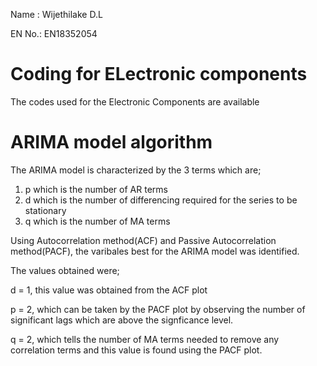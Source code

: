 Name  : Wijethilake D.L

EN No.: EN18352054

# Coding for ELectronic components

The codes used for the Electronic Components are available


# ARIMA model algorithm

The ARIMA model is characterized by the 3 terms which are;
1. p which is the number of AR terms
2. d which is the number of differencing required for the series to be stationary
3. q which is the number of MA terms

Using Autocorrelation method(ACF) and Passive Autocorrelation method(PACF), the varibales best for the ARIMA model was identified.

The values obtained were;

d = 1, this value was obtained from the ACF plot 

p = 2, which can be taken by the PACF plot by observing the number of significant lags which are above the signficance level.

q = 2, which tells the number of MA terms needed to remove any correlation terms and this value is found using the PACF plot.


